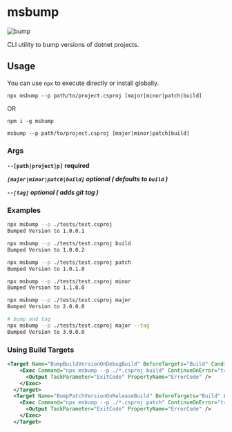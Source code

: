 # msbump

![bump](https://raw.githubusercontent.com/wickdninja/msbump/main/.github/images/bump.png)

CLI utility to bump versions of dotnet projects.

## Usage

You can use `npx` to execute directly or install globally.

`npx msbump --p path/to/project.csproj [major|minor|patch|build]`

OR

`npm i -g msbump`

`msbump --p path/to/project.csproj [major|minor|patch|build]`

### Args

**`--[path|project|p]`** **required**

***`[major|minor|patch|build]` optional ( defaults to `build` )***

***`--[tag]` optional ( adds git tag )***

### Examples

```sh
npx msbump --p ./tests/test.csproj
Bumped Version to 1.0.0.1

npx msbump --p ./tests/test.csproj build
Bumped Version to 1.0.0.2

npx msbump --p ./tests/test.csproj patch
Bumped Version to 1.0.1.0

npx msbump --p ./tests/test.csproj minor
Bumped Version to 1.1.0.0

npx msbump --p ./tests/test.csproj major
Bumped Version to 2.0.0.0

# bump and tag 
npx msbump --p ./tests/test.csproj major --tag
Bumped Version to 3.0.0.0
```

### Using Build Targets

```xml
<Target Name="BumpBuildVersionOnDebugBuild" BeforeTargets="Build" Condition=" '$(Configuration)' == 'Debug'">
    <Exec Command="npx msbump --p ./*.csproj build" ContinueOnError="true">
      <Output TaskParameter="ExitCode" PropertyName="ErrorCode" />
    </Exec>
  </Target>
  <Target Name="BumpPatchVersionOnReleaseBuild" BeforeTargets="Build" Condition=" '$(Configuration)' == 'Release'">
    <Exec Command="npx msbump --p ./*.csproj patch" ContinueOnError="true">
      <Output TaskParameter="ExitCode" PropertyName="ErrorCode" />
    </Exec>
  </Target>
```
